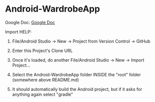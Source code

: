 # Android-WardrobeApp

Google Doc: [Google Doc](https://docs.google.com/document/d/1TgpAlOo-75swnEC3BHXpXg_tLJJyE6qNpKuWPKHD9y0/edit?ts=5886df55#heading=h.l7i2qhmldo1a)

Import HELP:

1. File/Android Studio -> New -> Project from Version Control -> GitHub

2. Enter this Project's Clone URL

3. Once it's loaded, do another File/Android Studio -> New -> Import Project...

4. Select the Android-WardrobeApp folder INSIDE the "root" folder (somewhere above README.md)

5. It should automatically build the Android project, but if it asks for anything again select "gradle"
